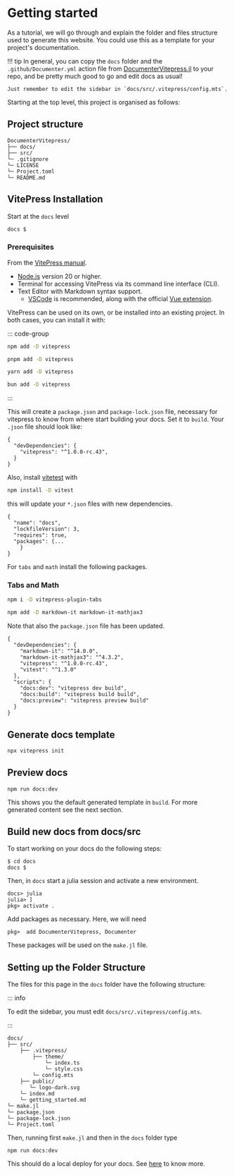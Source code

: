 # Getting started

As a tutorial, we will go through and explain the folder and files structure used to generate this website. You could use this as a template for your project's documentation.

!!! tip
    In general, you can copy the `docs` folder and the `.github/Documenter.yml` action file from [DocumenterVitepress.jl](https://github.com/LuxDL/DocumenterVitepress.jl) to your repo, and be pretty much good to go and edit docs as usual! 
    
    Just remember to edit the sidebar in `docs/src/.vitepress/config.mts`.

Starting at the top level, this project is organised as follows:

## Project structure

```
DocumenterVitepress/
├── docs/
├── src/
└─ .gitignore
└─ LICENSE
└─ Project.toml
└─ README.md
```

## VitePress Installation

Start at the `docs` level

```sh
docs $
```

### Prerequisites

From the [VitePress manual](https://vitepress.dev/guide/getting-started#installation).

- [Node.js](https://nodejs.org/en) version 20 or higher.
- Terminal for accessing VitePress via its command line interface (CLI).
- Text Editor with Markdown syntax support.
    - [VSCode](https://code.visualstudio.com) is recommended, along with the official [Vue extension](https://marketplace.visualstudio.com/items?itemName=Vue.volar).

VitePress can be used on its own, or be installed into an existing project. In both cases, you can install it with:

::: code-group

```sh [npm]
npm add -D vitepress
```

```sh [pnpm]
pnpm add -D vitepress
```

```sh [yarn]
yarn add -D vitepress
```

```sh [bun]
bun add -D vitepress
```

:::


This will create a `package.json` and `package-lock.json` file, necessary for vitepress to know from where start building your docs. Set it to `build`. Your `.json` file should look like:

```
{
  "devDependencies": {
    "vitepress": "^1.0.0-rc.43",
  }
}
```


Also, install [vitetest](https://vitest.dev/guide/#adding-vitest-to-your-project) with

```sh [vitetest]
npm install -D vitest
```

this will update your `*.json` files with new dependencies. 

```
{
  "name": "docs",
  "lockfileVersion": 3,
  "requires": true,
  "packages": {...
    }
}
```

For `tabs` and `math` install the following packages.

### Tabs and Math

```sh
npm i -D vitepress-plugin-tabs
```

```sh
npm add -D markdown-it markdown-it-mathjax3
```

Note that also the `package.json` file has been updated.

```
{
  "devDependencies": {
    "markdown-it": "^14.0.0",
    "markdown-it-mathjax3": "^4.3.2",
    "vitepress": "^1.0.0-rc.43",
    "vitest": "^1.3.0"
  },
  "scripts": {
    "docs:dev": "vitepress dev build",
    "docs:build": "vitepress build build",
    "docs:preview": "vitepress preview build"
  }
}
```


## Generate docs template

```sh [vitepress]
npx vitepress init
```

## Preview docs

```shell
npm run docs:dev
```

This shows you the default generated template in `build`. For more generated content see the next section. 

## Build new docs from docs/src

To start working on your docs do the following steps:

```shell
$ cd docs
docs $
```

Then, in `docs` start a julia session and activate a new environment.

```shell
docs> julia
julia> ]
pkg> activate .
```

Add packages as necessary. Here, we will need


```shell
pkg>  add DocumenterVitepress, Documenter
```
These packages will be used on the `make.jl` file.

## Setting up the Folder Structure
The files for this page in the `docs` folder have the following structure:

::: info

To edit the sidebar, you must edit `docs/src/.vitepress/config.mts`.

:::

```
docs/
├── src/
    ├── .vitepress/
        ├── theme/
            └─ index.ts
            └─ style.css
        └─ config.mts
    ├── public/
       └─ logo-dark.svg
    └─ index.md
    └─ getting_started.md
└─ make.jl
└─ package.json
└─ package-lock.json
└─ Project.toml
```

Then, running first `make.jl` and then in the `docs` folder type

```shell
npm run docs:dev
```


This should do a local deploy for your docs. See [here](https://vitepress.dev/guide/getting-started#up-and-running) to know more.
